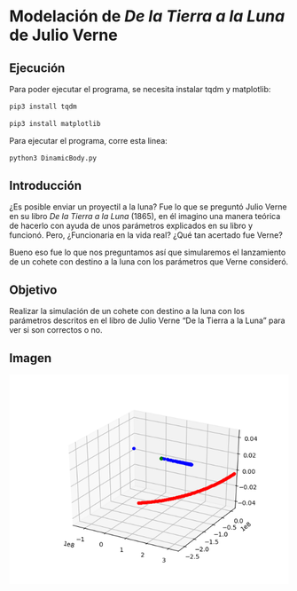 # Modelación de *De la Tierra a la Luna* de Julio Verne

## Ejecución

Para poder ejecutar el programa, se necesita instalar tqdm y matplotlib:
```sh
pip3 install tqdm
```
```sh
pip3 install matplotlib
```
Para ejecutar el programa, corre esta linea:
```sh
python3 DinamicBody.py
```
## Introducción 

¿Es posible enviar un proyectil a la luna? Fue lo que se preguntó Julio Verne en su libro *De la Tierra a la Luna* (1865), en él imagino una manera teórica de hacerlo con ayuda de unos parámetros explicados en su libro y funcionó. Pero, ¿Funcionaria en la vida real? ¿Qué tan acertado fue Verne?

Bueno eso fue lo que nos preguntamos así que simularemos el lanzamiento de un cohete con destino a la luna con los parámetros que Verne consideró. 

## Objetivo

Realizar la simulación de un cohete con destino a la luna con los parámetros descritos en el libro de Julio Verne “De la Tierra a la Luna” para ver si son correctos o no.

## Imagen

![alt text](https://github.com/equipodinamitaescuadronalfa1/DinamicBody/blob/master/Figure_1.png "Results")
